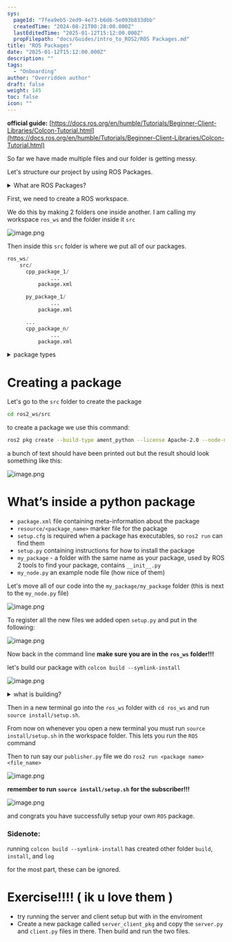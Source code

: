 ```yaml
---
sys:
  pageId: "7fea9eb5-2ed9-4e73-b6d6-5e093b833dbb"
  createdTime: "2024-08-21T00:28:00.000Z"
  lastEditedTime: "2025-01-12T15:12:00.000Z"
  propFilepath: "docs/Guides/intro_to_ROS2/ROS Packages.md"
title: "ROS Packages"
date: "2025-01-12T15:12:00.000Z"
description: ""
tags:
  - "Onboarding"
author: "Overridden author"
draft: false
weight: 145
toc: false
icon: ""
---
```


**official guide:** [https://docs.ros.org/en/humble/Tutorials/Beginner-Client-Libraries/Colcon-Tutorial.html](https://docs.ros.org/en/humble/Tutorials/Beginner-Client-Libraries/Colcon-Tutorial.html)

So far we have made multiple files and our folder is getting messy.

Let's structure our project by using ROS Packages.

<details>

<summary>What are ROS Packages?</summary>

ROS Packages are, as the name implies, packages of code that are highly sharable between ROS developers.

They consist of a folder, `package.xml` file, and source code

```python
      cpp_package_1/
		      ... imagine much code files here ..
          package.xml
```

</details>

First, we need to create a ROS workspace.

We do this by making 2 folders one inside another. I am calling my workspace `ros_ws` and the folder inside it `src`

![image.png](https://prod-files-secure.s3.us-west-2.amazonaws.com/d518164a-d88e-44d1-a4ee-3adb3bd8bce0/70706947-fd18-4537-a67b-e12946812d31/image.png?X-Amz-Algorithm=AWS4-HMAC-SHA256&X-Amz-Content-Sha256=UNSIGNED-PAYLOAD&X-Amz-Credential=ASIAZI2LB466SEE76PPQ%2F20250225%2Fus-west-2%2Fs3%2Faws4_request&X-Amz-Date=20250225T121423Z&X-Amz-Expires=3600&X-Amz-Security-Token=IQoJb3JpZ2luX2VjEAwaCXVzLXdlc3QtMiJIMEYCIQDE77HuLlfpNushvtOxtoZRu3ZhhR%2FJngUYpz%2B4DTQXQAIhAO7XypWBQqV0aD9vWIoYgZAgMmTag9xQAtRMNvvpuEC1Kv8DCEUQABoMNjM3NDIzMTgzODA1IgyK1F3Lj7Uun3qPBV0q3AMujUWP1hZq7sY1ZCmJpKbSfZJonwBKkHTdtGs%2Bq%2BtA58xcNr03R95wEa9Eaax76NbMNPM6IovDCeNCvpho6WGLft3BGa4YloGvSFr9njl5K2MYePJg39PohBkSKjfpE0wQNkZcYVuVjzC92Sb46uKSUpUpRBdAM1sJBKNcBUChBcQqIyKz4dY4mrl6lwXaRTPrRmKzLoipbLAl7mOmQcjGjy9U%2FTkO%2B0OvHsmAfe8TiJ2eWmsJozKnOSVEhiMRl4gEHtxuE3xbr1j6vPCCMLC9QnDycLktW%2F4hvnZ7OjZZ0WQDEHI8KgJHzO7IkbF6jevToHbBDPx9su6iuyj5tNkW5MVlj4PTgIFmrRpcKY%2BaQus9o5WEl9rJrevCHhketZg0af3a32xdqj6HRA%2BrR0CyfINkbJ3pCY6s7z2xohpd01TJUm6y8yiIFPo%2BIkkdL8JrrVhYkeDwjabW7C9Tnxeg%2BqNUIP%2FzxxdWD1Yxo6JY0r0vPfvp4veuiJBS2r%2B8IXTupD0OiuVflkkhxGAt7UADrwGRu1B1XfKo2DMNCLRqvVtpZKuAdwc6WSZIsRowyCZfrkP3%2FiqeL8Gjd%2FVUWmlVAXtdnd%2FFrrACbLDfukpTpFkMxrJWLyP4ErltejCK3Pa9BjqkAX6XksNVOm%2Btc1DbWDt5bXKqasqjpaH8aDyvGly8OsT8OSwx07cZXwyQWNShb77lb4SY8EtPXwEl8Aeh5E5kGNGDBvUpiENz%2BscMBMn7JXXwwwp%2FBgslFlHeiugXOnuNzmzM7CQb%2FJlHo%2FMoI1lfUqYxVyKvGyMYqwBu0oRIE6h4mKlTt5HqF0U5MAPHKMkowXnvNoxFiUF8l55aFru2zMkObqM0&X-Amz-Signature=0b54f27390e259c79de9cdd1aca864953a4634a86061b03f2b6b41a0ec96c451&X-Amz-SignedHeaders=host&x-id=GetObject)

Then inside this `src` folder is where we put all of our packages.

```python
ros_ws/
    src/
      cpp_package_1/
		      ...
          package.xml

      py_package_1/
		      ...
          package.xml

      ...
      cpp_package_n/
		      ...
          package.xml

```

<details>

<summary>package types</summary>

packages can be either `C++` or python.

the intern file structure is different for each but for this guide we will stick to creating python packages

</details>

# Creating a package

Let's go to the `src` folder to create the package

```bash
cd ros2_ws/src
```

to create a package we use this command:

```bash
ros2 pkg create --build-type ament_python --license Apache-2.0 --node-name my_node my_package
```

a bunch of text should have been printed out but the result should look something like this:

![image.png](https://prod-files-secure.s3.us-west-2.amazonaws.com/d518164a-d88e-44d1-a4ee-3adb3bd8bce0/e6cf1e3f-8512-4a3e-b131-079f800bf3e8/image.png?X-Amz-Algorithm=AWS4-HMAC-SHA256&X-Amz-Content-Sha256=UNSIGNED-PAYLOAD&X-Amz-Credential=ASIAZI2LB466SEE76PPQ%2F20250225%2Fus-west-2%2Fs3%2Faws4_request&X-Amz-Date=20250225T121423Z&X-Amz-Expires=3600&X-Amz-Security-Token=IQoJb3JpZ2luX2VjEAwaCXVzLXdlc3QtMiJIMEYCIQDE77HuLlfpNushvtOxtoZRu3ZhhR%2FJngUYpz%2B4DTQXQAIhAO7XypWBQqV0aD9vWIoYgZAgMmTag9xQAtRMNvvpuEC1Kv8DCEUQABoMNjM3NDIzMTgzODA1IgyK1F3Lj7Uun3qPBV0q3AMujUWP1hZq7sY1ZCmJpKbSfZJonwBKkHTdtGs%2Bq%2BtA58xcNr03R95wEa9Eaax76NbMNPM6IovDCeNCvpho6WGLft3BGa4YloGvSFr9njl5K2MYePJg39PohBkSKjfpE0wQNkZcYVuVjzC92Sb46uKSUpUpRBdAM1sJBKNcBUChBcQqIyKz4dY4mrl6lwXaRTPrRmKzLoipbLAl7mOmQcjGjy9U%2FTkO%2B0OvHsmAfe8TiJ2eWmsJozKnOSVEhiMRl4gEHtxuE3xbr1j6vPCCMLC9QnDycLktW%2F4hvnZ7OjZZ0WQDEHI8KgJHzO7IkbF6jevToHbBDPx9su6iuyj5tNkW5MVlj4PTgIFmrRpcKY%2BaQus9o5WEl9rJrevCHhketZg0af3a32xdqj6HRA%2BrR0CyfINkbJ3pCY6s7z2xohpd01TJUm6y8yiIFPo%2BIkkdL8JrrVhYkeDwjabW7C9Tnxeg%2BqNUIP%2FzxxdWD1Yxo6JY0r0vPfvp4veuiJBS2r%2B8IXTupD0OiuVflkkhxGAt7UADrwGRu1B1XfKo2DMNCLRqvVtpZKuAdwc6WSZIsRowyCZfrkP3%2FiqeL8Gjd%2FVUWmlVAXtdnd%2FFrrACbLDfukpTpFkMxrJWLyP4ErltejCK3Pa9BjqkAX6XksNVOm%2Btc1DbWDt5bXKqasqjpaH8aDyvGly8OsT8OSwx07cZXwyQWNShb77lb4SY8EtPXwEl8Aeh5E5kGNGDBvUpiENz%2BscMBMn7JXXwwwp%2FBgslFlHeiugXOnuNzmzM7CQb%2FJlHo%2FMoI1lfUqYxVyKvGyMYqwBu0oRIE6h4mKlTt5HqF0U5MAPHKMkowXnvNoxFiUF8l55aFru2zMkObqM0&X-Amz-Signature=84e6867796e6f472836c4f5b7d3e26d7227c4096e86497b7d72c5ce05c8efa29&X-Amz-SignedHeaders=host&x-id=GetObject)

# What’s inside a python package

- `package.xml` file containing meta-information about the package
- `resource/<package_name>` marker file for the package
- `setup.cfg` is required when a package has executables, so `ros2 run` can find them
- `setup.py` containing instructions for how to install the package
- `my_package` - a folder with the same name as your package, used by ROS 2 tools to find your package, contains `__init__.py`
- `my_node.py` an example node file (how nice of them)

Let's move all of our code into the `my_package/my_package` folder (this is next to the `my_node.py` file)

![image.png](https://prod-files-secure.s3.us-west-2.amazonaws.com/d518164a-d88e-44d1-a4ee-3adb3bd8bce0/9ce58f11-0da9-4d3e-b86d-506a9685d378/image.png?X-Amz-Algorithm=AWS4-HMAC-SHA256&X-Amz-Content-Sha256=UNSIGNED-PAYLOAD&X-Amz-Credential=ASIAZI2LB466SEE76PPQ%2F20250225%2Fus-west-2%2Fs3%2Faws4_request&X-Amz-Date=20250225T121423Z&X-Amz-Expires=3600&X-Amz-Security-Token=IQoJb3JpZ2luX2VjEAwaCXVzLXdlc3QtMiJIMEYCIQDE77HuLlfpNushvtOxtoZRu3ZhhR%2FJngUYpz%2B4DTQXQAIhAO7XypWBQqV0aD9vWIoYgZAgMmTag9xQAtRMNvvpuEC1Kv8DCEUQABoMNjM3NDIzMTgzODA1IgyK1F3Lj7Uun3qPBV0q3AMujUWP1hZq7sY1ZCmJpKbSfZJonwBKkHTdtGs%2Bq%2BtA58xcNr03R95wEa9Eaax76NbMNPM6IovDCeNCvpho6WGLft3BGa4YloGvSFr9njl5K2MYePJg39PohBkSKjfpE0wQNkZcYVuVjzC92Sb46uKSUpUpRBdAM1sJBKNcBUChBcQqIyKz4dY4mrl6lwXaRTPrRmKzLoipbLAl7mOmQcjGjy9U%2FTkO%2B0OvHsmAfe8TiJ2eWmsJozKnOSVEhiMRl4gEHtxuE3xbr1j6vPCCMLC9QnDycLktW%2F4hvnZ7OjZZ0WQDEHI8KgJHzO7IkbF6jevToHbBDPx9su6iuyj5tNkW5MVlj4PTgIFmrRpcKY%2BaQus9o5WEl9rJrevCHhketZg0af3a32xdqj6HRA%2BrR0CyfINkbJ3pCY6s7z2xohpd01TJUm6y8yiIFPo%2BIkkdL8JrrVhYkeDwjabW7C9Tnxeg%2BqNUIP%2FzxxdWD1Yxo6JY0r0vPfvp4veuiJBS2r%2B8IXTupD0OiuVflkkhxGAt7UADrwGRu1B1XfKo2DMNCLRqvVtpZKuAdwc6WSZIsRowyCZfrkP3%2FiqeL8Gjd%2FVUWmlVAXtdnd%2FFrrACbLDfukpTpFkMxrJWLyP4ErltejCK3Pa9BjqkAX6XksNVOm%2Btc1DbWDt5bXKqasqjpaH8aDyvGly8OsT8OSwx07cZXwyQWNShb77lb4SY8EtPXwEl8Aeh5E5kGNGDBvUpiENz%2BscMBMn7JXXwwwp%2FBgslFlHeiugXOnuNzmzM7CQb%2FJlHo%2FMoI1lfUqYxVyKvGyMYqwBu0oRIE6h4mKlTt5HqF0U5MAPHKMkowXnvNoxFiUF8l55aFru2zMkObqM0&X-Amz-Signature=75fd9c028542ad9d12092f9c4828a8ce2179637ca2f87d4b95bde9d67281b196&X-Amz-SignedHeaders=host&x-id=GetObject)

To register all the new files we added open `setup.py` and put in the following:

![image.png](https://prod-files-secure.s3.us-west-2.amazonaws.com/d518164a-d88e-44d1-a4ee-3adb3bd8bce0/1cd7c262-4cae-4496-9d75-c178537d24a2/image.png?X-Amz-Algorithm=AWS4-HMAC-SHA256&X-Amz-Content-Sha256=UNSIGNED-PAYLOAD&X-Amz-Credential=ASIAZI2LB466SEE76PPQ%2F20250225%2Fus-west-2%2Fs3%2Faws4_request&X-Amz-Date=20250225T121423Z&X-Amz-Expires=3600&X-Amz-Security-Token=IQoJb3JpZ2luX2VjEAwaCXVzLXdlc3QtMiJIMEYCIQDE77HuLlfpNushvtOxtoZRu3ZhhR%2FJngUYpz%2B4DTQXQAIhAO7XypWBQqV0aD9vWIoYgZAgMmTag9xQAtRMNvvpuEC1Kv8DCEUQABoMNjM3NDIzMTgzODA1IgyK1F3Lj7Uun3qPBV0q3AMujUWP1hZq7sY1ZCmJpKbSfZJonwBKkHTdtGs%2Bq%2BtA58xcNr03R95wEa9Eaax76NbMNPM6IovDCeNCvpho6WGLft3BGa4YloGvSFr9njl5K2MYePJg39PohBkSKjfpE0wQNkZcYVuVjzC92Sb46uKSUpUpRBdAM1sJBKNcBUChBcQqIyKz4dY4mrl6lwXaRTPrRmKzLoipbLAl7mOmQcjGjy9U%2FTkO%2B0OvHsmAfe8TiJ2eWmsJozKnOSVEhiMRl4gEHtxuE3xbr1j6vPCCMLC9QnDycLktW%2F4hvnZ7OjZZ0WQDEHI8KgJHzO7IkbF6jevToHbBDPx9su6iuyj5tNkW5MVlj4PTgIFmrRpcKY%2BaQus9o5WEl9rJrevCHhketZg0af3a32xdqj6HRA%2BrR0CyfINkbJ3pCY6s7z2xohpd01TJUm6y8yiIFPo%2BIkkdL8JrrVhYkeDwjabW7C9Tnxeg%2BqNUIP%2FzxxdWD1Yxo6JY0r0vPfvp4veuiJBS2r%2B8IXTupD0OiuVflkkhxGAt7UADrwGRu1B1XfKo2DMNCLRqvVtpZKuAdwc6WSZIsRowyCZfrkP3%2FiqeL8Gjd%2FVUWmlVAXtdnd%2FFrrACbLDfukpTpFkMxrJWLyP4ErltejCK3Pa9BjqkAX6XksNVOm%2Btc1DbWDt5bXKqasqjpaH8aDyvGly8OsT8OSwx07cZXwyQWNShb77lb4SY8EtPXwEl8Aeh5E5kGNGDBvUpiENz%2BscMBMn7JXXwwwp%2FBgslFlHeiugXOnuNzmzM7CQb%2FJlHo%2FMoI1lfUqYxVyKvGyMYqwBu0oRIE6h4mKlTt5HqF0U5MAPHKMkowXnvNoxFiUF8l55aFru2zMkObqM0&X-Amz-Signature=46197a58f0b757126a95fbf671f1ac177ee2b62a99e37c161c262b798fe8287d&X-Amz-SignedHeaders=host&x-id=GetObject)

Now back in the command line **make sure you are in the** **`ros_ws`** **folder!!!**

let's build our package with `colcon build --symlink-install`

![image.png](https://prod-files-secure.s3.us-west-2.amazonaws.com/d518164a-d88e-44d1-a4ee-3adb3bd8bce0/2f2a0d27-b173-48fd-b189-5f5c0ce65619/image.png?X-Amz-Algorithm=AWS4-HMAC-SHA256&X-Amz-Content-Sha256=UNSIGNED-PAYLOAD&X-Amz-Credential=ASIAZI2LB466SEE76PPQ%2F20250225%2Fus-west-2%2Fs3%2Faws4_request&X-Amz-Date=20250225T121423Z&X-Amz-Expires=3600&X-Amz-Security-Token=IQoJb3JpZ2luX2VjEAwaCXVzLXdlc3QtMiJIMEYCIQDE77HuLlfpNushvtOxtoZRu3ZhhR%2FJngUYpz%2B4DTQXQAIhAO7XypWBQqV0aD9vWIoYgZAgMmTag9xQAtRMNvvpuEC1Kv8DCEUQABoMNjM3NDIzMTgzODA1IgyK1F3Lj7Uun3qPBV0q3AMujUWP1hZq7sY1ZCmJpKbSfZJonwBKkHTdtGs%2Bq%2BtA58xcNr03R95wEa9Eaax76NbMNPM6IovDCeNCvpho6WGLft3BGa4YloGvSFr9njl5K2MYePJg39PohBkSKjfpE0wQNkZcYVuVjzC92Sb46uKSUpUpRBdAM1sJBKNcBUChBcQqIyKz4dY4mrl6lwXaRTPrRmKzLoipbLAl7mOmQcjGjy9U%2FTkO%2B0OvHsmAfe8TiJ2eWmsJozKnOSVEhiMRl4gEHtxuE3xbr1j6vPCCMLC9QnDycLktW%2F4hvnZ7OjZZ0WQDEHI8KgJHzO7IkbF6jevToHbBDPx9su6iuyj5tNkW5MVlj4PTgIFmrRpcKY%2BaQus9o5WEl9rJrevCHhketZg0af3a32xdqj6HRA%2BrR0CyfINkbJ3pCY6s7z2xohpd01TJUm6y8yiIFPo%2BIkkdL8JrrVhYkeDwjabW7C9Tnxeg%2BqNUIP%2FzxxdWD1Yxo6JY0r0vPfvp4veuiJBS2r%2B8IXTupD0OiuVflkkhxGAt7UADrwGRu1B1XfKo2DMNCLRqvVtpZKuAdwc6WSZIsRowyCZfrkP3%2FiqeL8Gjd%2FVUWmlVAXtdnd%2FFrrACbLDfukpTpFkMxrJWLyP4ErltejCK3Pa9BjqkAX6XksNVOm%2Btc1DbWDt5bXKqasqjpaH8aDyvGly8OsT8OSwx07cZXwyQWNShb77lb4SY8EtPXwEl8Aeh5E5kGNGDBvUpiENz%2BscMBMn7JXXwwwp%2FBgslFlHeiugXOnuNzmzM7CQb%2FJlHo%2FMoI1lfUqYxVyKvGyMYqwBu0oRIE6h4mKlTt5HqF0U5MAPHKMkowXnvNoxFiUF8l55aFru2zMkObqM0&X-Amz-Signature=cc64d7c5ec23b0ee5d58a304d3591b99642ad888e01a68e948f3fc65cb934205&X-Amz-SignedHeaders=host&x-id=GetObject)

<details>

<summary>what is building?</summary>

if you are a CS major at Rose-Hulman you will learn the answer to this in CSSE132

but TLDR; is it combines all the code files into one program that can be run easily 

</details>

Then in a new terminal go into the `ros_ws` folder with `cd ros_ws` and run `source install/setup.sh`. 

From now on whenever you open a new terminal you must run `source install/setup.sh` in the workspace folder. This lets you run the `ROS` command

Then to run say our `publisher.py` file we do `ros2 run <package name> <file_name>`

![image.png](https://prod-files-secure.s3.us-west-2.amazonaws.com/d518164a-d88e-44d1-a4ee-3adb3bd8bce0/4f4b1219-3a44-4632-aa0a-ce3471699f59/image.png?X-Amz-Algorithm=AWS4-HMAC-SHA256&X-Amz-Content-Sha256=UNSIGNED-PAYLOAD&X-Amz-Credential=ASIAZI2LB466SEE76PPQ%2F20250225%2Fus-west-2%2Fs3%2Faws4_request&X-Amz-Date=20250225T121423Z&X-Amz-Expires=3600&X-Amz-Security-Token=IQoJb3JpZ2luX2VjEAwaCXVzLXdlc3QtMiJIMEYCIQDE77HuLlfpNushvtOxtoZRu3ZhhR%2FJngUYpz%2B4DTQXQAIhAO7XypWBQqV0aD9vWIoYgZAgMmTag9xQAtRMNvvpuEC1Kv8DCEUQABoMNjM3NDIzMTgzODA1IgyK1F3Lj7Uun3qPBV0q3AMujUWP1hZq7sY1ZCmJpKbSfZJonwBKkHTdtGs%2Bq%2BtA58xcNr03R95wEa9Eaax76NbMNPM6IovDCeNCvpho6WGLft3BGa4YloGvSFr9njl5K2MYePJg39PohBkSKjfpE0wQNkZcYVuVjzC92Sb46uKSUpUpRBdAM1sJBKNcBUChBcQqIyKz4dY4mrl6lwXaRTPrRmKzLoipbLAl7mOmQcjGjy9U%2FTkO%2B0OvHsmAfe8TiJ2eWmsJozKnOSVEhiMRl4gEHtxuE3xbr1j6vPCCMLC9QnDycLktW%2F4hvnZ7OjZZ0WQDEHI8KgJHzO7IkbF6jevToHbBDPx9su6iuyj5tNkW5MVlj4PTgIFmrRpcKY%2BaQus9o5WEl9rJrevCHhketZg0af3a32xdqj6HRA%2BrR0CyfINkbJ3pCY6s7z2xohpd01TJUm6y8yiIFPo%2BIkkdL8JrrVhYkeDwjabW7C9Tnxeg%2BqNUIP%2FzxxdWD1Yxo6JY0r0vPfvp4veuiJBS2r%2B8IXTupD0OiuVflkkhxGAt7UADrwGRu1B1XfKo2DMNCLRqvVtpZKuAdwc6WSZIsRowyCZfrkP3%2FiqeL8Gjd%2FVUWmlVAXtdnd%2FFrrACbLDfukpTpFkMxrJWLyP4ErltejCK3Pa9BjqkAX6XksNVOm%2Btc1DbWDt5bXKqasqjpaH8aDyvGly8OsT8OSwx07cZXwyQWNShb77lb4SY8EtPXwEl8Aeh5E5kGNGDBvUpiENz%2BscMBMn7JXXwwwp%2FBgslFlHeiugXOnuNzmzM7CQb%2FJlHo%2FMoI1lfUqYxVyKvGyMYqwBu0oRIE6h4mKlTt5HqF0U5MAPHKMkowXnvNoxFiUF8l55aFru2zMkObqM0&X-Amz-Signature=535ebfaede9007964a852967a5109c1e6137042fd307a64688914eb6e71a1c92&X-Amz-SignedHeaders=host&x-id=GetObject)

**remember to run** **`source install/setup.sh`** **for the subscriber!!!**

![image.png](https://prod-files-secure.s3.us-west-2.amazonaws.com/d518164a-d88e-44d1-a4ee-3adb3bd8bce0/02121119-dad4-49ec-8356-c956108b4243/image.png?X-Amz-Algorithm=AWS4-HMAC-SHA256&X-Amz-Content-Sha256=UNSIGNED-PAYLOAD&X-Amz-Credential=ASIAZI2LB466SEE76PPQ%2F20250225%2Fus-west-2%2Fs3%2Faws4_request&X-Amz-Date=20250225T121423Z&X-Amz-Expires=3600&X-Amz-Security-Token=IQoJb3JpZ2luX2VjEAwaCXVzLXdlc3QtMiJIMEYCIQDE77HuLlfpNushvtOxtoZRu3ZhhR%2FJngUYpz%2B4DTQXQAIhAO7XypWBQqV0aD9vWIoYgZAgMmTag9xQAtRMNvvpuEC1Kv8DCEUQABoMNjM3NDIzMTgzODA1IgyK1F3Lj7Uun3qPBV0q3AMujUWP1hZq7sY1ZCmJpKbSfZJonwBKkHTdtGs%2Bq%2BtA58xcNr03R95wEa9Eaax76NbMNPM6IovDCeNCvpho6WGLft3BGa4YloGvSFr9njl5K2MYePJg39PohBkSKjfpE0wQNkZcYVuVjzC92Sb46uKSUpUpRBdAM1sJBKNcBUChBcQqIyKz4dY4mrl6lwXaRTPrRmKzLoipbLAl7mOmQcjGjy9U%2FTkO%2B0OvHsmAfe8TiJ2eWmsJozKnOSVEhiMRl4gEHtxuE3xbr1j6vPCCMLC9QnDycLktW%2F4hvnZ7OjZZ0WQDEHI8KgJHzO7IkbF6jevToHbBDPx9su6iuyj5tNkW5MVlj4PTgIFmrRpcKY%2BaQus9o5WEl9rJrevCHhketZg0af3a32xdqj6HRA%2BrR0CyfINkbJ3pCY6s7z2xohpd01TJUm6y8yiIFPo%2BIkkdL8JrrVhYkeDwjabW7C9Tnxeg%2BqNUIP%2FzxxdWD1Yxo6JY0r0vPfvp4veuiJBS2r%2B8IXTupD0OiuVflkkhxGAt7UADrwGRu1B1XfKo2DMNCLRqvVtpZKuAdwc6WSZIsRowyCZfrkP3%2FiqeL8Gjd%2FVUWmlVAXtdnd%2FFrrACbLDfukpTpFkMxrJWLyP4ErltejCK3Pa9BjqkAX6XksNVOm%2Btc1DbWDt5bXKqasqjpaH8aDyvGly8OsT8OSwx07cZXwyQWNShb77lb4SY8EtPXwEl8Aeh5E5kGNGDBvUpiENz%2BscMBMn7JXXwwwp%2FBgslFlHeiugXOnuNzmzM7CQb%2FJlHo%2FMoI1lfUqYxVyKvGyMYqwBu0oRIE6h4mKlTt5HqF0U5MAPHKMkowXnvNoxFiUF8l55aFru2zMkObqM0&X-Amz-Signature=60b255621c0fe9b07660e4390d19b213e24de37ec0ab120db5ca279c6fa25956&X-Amz-SignedHeaders=host&x-id=GetObject)

and congrats you have successfully setup your own `ROS` package.

### Sidenote:

running `colcon build --symlink-install` has created other folder `build`, `install`, and `log`

for the most part, these can be ignored.

# Exercise!!!! ( ik u love them )

- try running the server and client setup but with in the enviroment
- Create a new package called `server_client_pkg` and copy the `server.py` and `client.py` files in there. Then build and run the two files.
